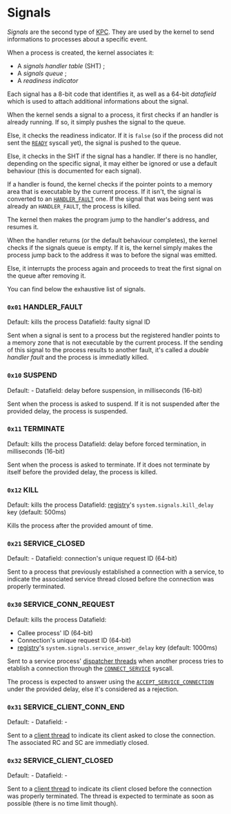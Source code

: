 # Signals

_Signals_ are the second type of [KPC](../technical/kpc.md). They are used by the kernel to send informations to processes about a specific event.

When a process is created, the kernel associates it:

* A _signals handler table_ (SHT) ;
* A _signals queue_ ;
* A _readiness indicator_

Each signal has a 8-bit code that identifies it, as well as a 64-bit _datafield_ which is used to attach additional informations about the signal.

When the kernel sends a signal to a process, it first checks if an handler is already running. If so, it simply pushes the signal to the queue.

Else, it checks the readiness indicator. If it is `false` (so if the process did not sent the [`READY`](signals.md#0x04-ready) syscall yet), the signal is pushed to the queue.

Else, it checks in the SHT if the signal has a handler. If there is no handler, depending on the specific signal, it may either be ignored or use a default behaviour (this is documented for each signal).

If a handler is found, the kernel checks if the pointer points to a memory area that is executable by the current process. If it isn't, the signal is converted to an [`HANDLER_FAULT`](#0x01-handlerfault) one. If the signal that was being sent was already an `HANDLER_FAULT`, the process is killed.

The kernel then makes the program jump to the handler's address, and resumes it.

When the handler returns (or the default behaviour completes), the kernel checks if the signals queue is empty. If it is, the kernel simply makes the process jump back to the address it was to before the signal was emitted.

Else, it interrupts the process again and proceeds to treat the first signal on the queue after removing it.

You can find below the exhaustive list of signals.

### `0x01` HANDLER_FAULT

Default: kills the process
Datafield: faulty signal ID

Sent when a signal is sent to a process but the registered handler points to a memory zone that is not executable by the current process.
If the sending of this signal to the process results to another fault, it's called a _double handler fault_ and the process is immediatly killed.

### `0x10` SUSPEND

Default: -
Datafield: delay before suspension, in milliseconds (16-bit)

Sent when the process is asked to suspend. If it is not suspended after the provided delay, the process is suspended.

### `0x11` TERMINATE

Default: kills the process
Datafield: delay before forced termination, in milliseconds (16-bit)

Sent when the process is asked to terminate. If it does not terminate by itself before the provided delay, the process is killed.

### `0x12` KILL

Default: kills the process
Datafield: [registry](registry.md)'s `system.signals.kill_delay` key (default: 500ms)

Kills the process after the provided amount of time.

### `0x21` SERVICE_CLOSED

Default: -
Datafield: connection's unique request ID (64-bit)

Sent to a process that previously established a connection with a service, to indicate the associated service thread closed before the connection was properly terminated.

### `0x30` SERVICE_CONN_REQUEST

Default: kills the process
Datafield:
* Callee process' ID (64-bit)
* Connection's unique request ID (64-bit)
* [registry](registry.md)'s `system.signals.service_answer_delay` key (default: 1000ms)

Sent to a service process' [dispatcher threads](services.md#thread-types) when another process tries to etablish a connection through the [`CONNECT_SERVICE`](syscalls.md#0x20-connectservice) syscall.

The process is expected to answer using the [`ACCEPT_SERVICE_CONNECTION`](syscalls.md#0x21-acceptserviceconnection) under the provided delay, else it's considered as a rejection.

### `0x31` SERVICE_CLIENT_CONN_END

Default: -
Datafield: -

Sent to a [client thread](services.md#thread-types) to indicate its client asked to close the connection.
The associated RC and SC are immediatly closed.

### `0x32` SERVICE_CLIENT_CLOSED

Default: -
Datafield: -

Sent to a [client thread](services.md#thread-types) to indicate its client closed before the connection was properly terminated.
The thread is expected to terminate as soon as possible (there is no time limit though).